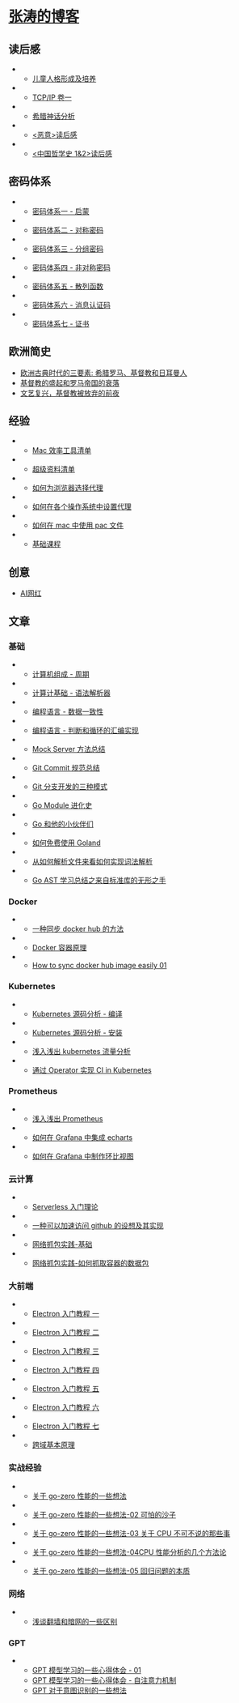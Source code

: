 <!-- docs/_sidebar.md -->

# [张涛的博客](/)

## 读后感

- - [儿童人格形成及培养](/book/children.md)
- - [TCP/IP 卷一](/book/tcp-ip.md)
- - [希腊神话分析](/book/mythos.md)
- - [<恶意>读后感](/book/evil.md)
- - [<中国哲学史 1&2>读后感](/book/philosophy.md)

## 密码体系

- - [密码体系一 - 启蒙](/book/secret/01.md)
- - [密码体系二 - 对称密码](/book/secret/02.md)
- - [密码体系三 - 分组密码](/book/secret/03.md)
- - [密码体系四 - 非对称密码](/book/secret/04.md)
- - [密码体系五 - 散列函数](/book/secret/05.md)
- - [密码体系六 - 消息认证码](/book/secret/06.md)
- - [密码体系七 - 证书](/book/secret/07.md)

## 欧洲简史

- [欧洲古典时代的三要素: 希腊罗马、基督教和日耳曼人](/book/Europe/01.md)
- [基督教的盛起和罗马帝国的衰落](/book/Europe/02.md)
- [文艺复兴，基督教被放弃的前夜](/book/Europe/03.md)

## 经验

- - [Mac 效率工具清单](/doc/experience/mac.md)
- - [超级资料清单](/doc/experience/Super-data.md)
- - [如何为浏览器选择代理](/doc/experience/proxy/how-to-use-proxy-in-browser.md)
- - [如何在各个操作系统中设置代理](/doc/experience/proxy/how-to-use-proxy-in-os.md)
- - [如何在 mac 中使用 pac 文件](/doc/experience/proxy/how-to-use-pac-in-os.md)
- - [基础课程](/doc/experience/need-to-learn.md)



## 创意

- [AI网红](/doc/idea/AI-person.md)

  

## 文章

### 基础

- - [计算机组成 - 周期](/doc/base/zucheng-cpu.md)
- - [计算计基础 - 语法解析器](/doc/base/pegjs.md)
- - [编程语言 - 数据一致性](/doc/base/golang-data-share.md)
- - [编程语言 - 判断和循环的汇编实现](/doc/base/c-loop.md)
- - [Mock Server 方法总结](/doc/base/mock-server.md)
- - [Git Commit 规范总结](/doc/base/git-commit.md)
- - [Git 分支开发的三种模式](/doc/base/git-branch.md)
- - [Go Module 进化史](/doc/base/golang-mod.md)
- - [Go 和他的小伙伴们](/doc/base/go-and-its-friends.md)
- - [如何免费使用 Goland](/doc/base/how-to-use-goland-free.md)
- - [从如何解析文件来看如何实现词法解析](/doc/base/how-to-parse-word.md)
- - [Go AST 学习总结之来自标准库的无形之手](/doc/base/golang-ast-01.md)

### Docker

- - [一种同步 docker hub 的方法](/doc/docker/docker-hub.md)
- - [Docker 容器原理](/doc/docker/docker-what.md)
- - [How to sync docker hub image easily 01](/doc/docker/How-to-sync-docker-image.md)

### Kubernetes

- - [Kubernetes 源码分析 - 编译](/doc/kubernetes/build.md)
- - [Kubernetes 源码分析 - 安装](/doc/kubernetes/setup.md)
- - [浅入浅出 kubernetes 流量分析](/doc/kubernetes/eyes.md)
- - [通过 Operator 实现 CI in Kubernetes](/doc/kubernetes/ci-with-operator.md)

### Prometheus

- - [浅入浅出 Prometheus](/doc/prometheus/in-out-prometheus.md)
- - [如何在 Grafana 中集成 echarts](/doc/prometheus/useecharts-in-grafana.md)
- - [如何在 Grafana 中制作环比视图](/doc/prometheus/compare-in-grafana.md)

### 云计算

- - [Serverless 入门理论](/doc/cloud/serverless.md)
- - [一种可以加速访问 github 的设想及其实现](/doc/cloud/github.md)
- - [网络抓包实践-基础](/doc/cloud/capture-01.md)
- - [网络抓包实践-如何抓取容器的数据包](/doc/cloud/capture-02.md)

### 大前端

- - [Electron 入门教程 一](/doc/front/electron/use-electron-01.md)
- - [Electron 入门教程 二](/doc/front/electron/use-electron-02.md)
- - [Electron 入门教程 三](/doc/front/electron/use-electron-03.md)
- - [Electron 入门教程 四](/doc/front/electron/use-electron-04.md)
- - [Electron 入门教程 五](/doc/front/electron/use-electron-05.md)
- - [Electron 入门教程 六](/doc/front/electron/use-electron-06.md)
- - [Electron 入门教程 七](/doc/front/electron/use-electron-07.md)

- - [跨域基本原理](/doc/front/cors.md)

### 实战经验

- - [关于 go-zero 性能的一些想法](/doc/think/go-zero.md)
- - [关于 go-zero 性能的一些想法-02 可怕的沙子](/doc/think/cpu.md)
- - [关于 go-zero 性能的一些想法-03 关于 CPU 不可不说的那些事](/doc/think/cpu-03.md)
- - [关于 go-zero 性能的一些想法-04CPU 性能分析的几个方法论](/doc/think/cpu-04.md)
- - [关于 go-zero 性能的一些想法-05 回归问题的本质](/doc/think/cpu-05.md)

### 网络

- - [浅谈翻墙和暗网的一些区别](/doc/network/tor.md)

### GPT

- - [GPT 模型学习的一些心得体会 - 01](/doc/gpt/introduction.md) 
  - [GPT 模型学习的一些心得体会 - 自注意力机制](/doc/gpt/self-attention.md)
  - [GPT 对于意图识别的一些想法](/doc/gpt/intent.md)
